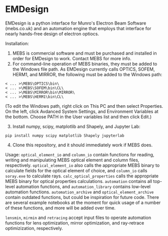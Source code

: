 # EMDesign
EMDesign is a python interface for Munro's Electron Beam Software (mebs.co.uk) and an automation engine that employs that interface for nearly hands-free design of electron optiocs.

Installation:
1. MEBS is commercial software and must be purchased and installed in order for EMDesign to work. Contact MEBS for more info.
2. For command-line operation of MEBS binaries, they must be added to the Windows file path. As EMDesign currently calls OPTICS, SOFEM, HERM1, and MIRROR, the following must be added to the Windows path:
```
< ... >\MEBS\OPTICS\bin\
< ... >\MEBS\SOFEM\bin\CL\
< ... >\MEBS\MIRROR\bin\MIRROR\
< ... >\MEBS\HERM1\bin\CL\
```
(To edit the Windows path, right click on This PC and then select Properties. On the left, click Avdanced System Settings, and Environment Variables at the bottom. Choose PATH in the User variables list and then click Edit.)

3. Install numpy, scipy, matplotlib and Shapely, and Jupyter Lab:
```
pip install numpy scipy matplotlib Shapely jupyterlab
```
4. Clone this repository, and it should immediately work if MEBS does.

Usage:
`optical_element_io` and `column_io` contain functions for reading, writing and manipulating MEBS optical element and column files, respectively. `optical_element_io` also calls the appropriate MEBS binary to calculate fields for the optical element of choice, and `column_io` calls `soray.exe` to calculate rays. `calc_optical_properties` calls the appropriate MEBS binary for optical properties calculations. `automation` contains all top-level automation functions, and `automation_library` contains low-level automation functions. `automation_archive` and `optical_element_archive` contain outdated functions, but could be inspiration for future code. There are several example notebooks at the moment for quick usage of a number of these functions, and more will be added over time.

`lensmin`, `mirmin` and `retracing` accept input files to operate automation functions for lens optimization, mirror optimization, and ray-retrace optimizization, respectively. 
